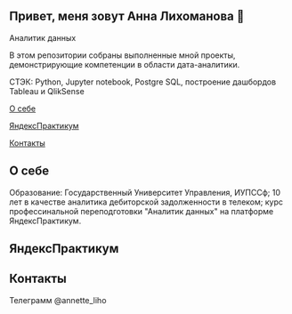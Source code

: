 ## Привет, меня зовут Анна Лихоманова 👋
Аналитик данных

В этом репозитории собраны выполненные мной проекты, демонстрирующие компетенции в области дата-аналитики.

СТЭК: Python, Jupyter notebook, Postgre SQL, построение дашбордов Tableau и QlikSense

[О себе](#section1_id)

[ЯндексПрактикум](#section2_id)

[Контакты](#section3_id)

## О себе <a id='section1_id'></a>
Образование: Государственный Университет Управления, ИУПССф;
10 лет в качестве аналитика дебиторской задолженности в телеком;
курс профессинальной переподготовки "Аналитик данных" на платформе ЯндексПрактикум.

## ЯндексПрактикум <a id='section2_id'></a>



## Контакты <a id='section3_id'></a>
Телеграмм @annette_liho
